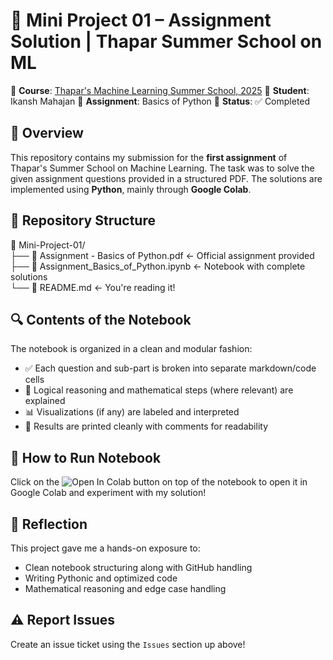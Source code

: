 # 🧠 Mini Project 01 – Assignment Solution | Thapar Summer School on ML

📅 **Course**: [Thapar's Machine Learning Summer School, 2025](https://www.thaparsummerschool.com/)
👤 **Student**: Ikansh Mahajan
📝 **Assignment**: Basics of Python
📁 **Status**: ✅ Completed

## 📌 Overview

This repository contains my submission for the **first assignment** of Thapar's Summer School on Machine Learning. The task was to solve the given assignment questions provided in a structured PDF. The solutions are implemented using **Python**, mainly through **Google Colab**.

## 📂 Repository Structure
📁 Mini-Project-01/<br>
├── 📄 Assignment - Basics of Python.pdf ← Official assignment provided<br>
├── 📓 Assignment_Basics_of_Python.ipynb ← Notebook with complete solutions<br>
└── 📄 README.md ← You're reading it!<br>

## 🔍 Contents of the Notebook
The notebook is organized in a clean and modular fashion:
- ✅ Each question and sub-part is broken into separate markdown/code cells  
- 🧠 Logical reasoning and mathematical steps (where relevant) are explained  
- 📊 Visualizations (if any) are labeled and interpreted  
- 🧪 Results are printed cleanly with comments for readability  

## 🚀 How to Run Notebook
Click on the  <img src="https://colab.research.google.com/assets/colab-badge.svg" alt="Open In Colab">  button on top of the notebook to open it in Google Colab and experiment with my solution!

## 🧾 Reflection
This project gave me a hands-on exposure to:
- Clean notebook structuring along with GitHub handling
- Writing Pythonic and optimized code
- Mathematical reasoning and edge case handling

## ⚠️ Report Issues
Create an issue ticket using the `Issues` section up above!
